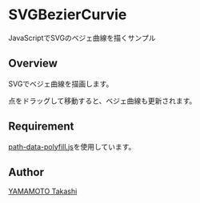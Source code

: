 # SVGBezierCurvie

JavaScriptでSVGのベジェ曲線を描くサンプル

## Overview

SVGでベジェ曲線を描画します。

点をドラッグして移動すると、ベジェ曲線も更新されます。

## Requirement

[path-data-polyfill.js](https://github.com/jarek-foksa/path-data-polyfill.js)を使用しています。


## Author

[YAMAMOTO Takashi](http://www.gesource.jp/)
